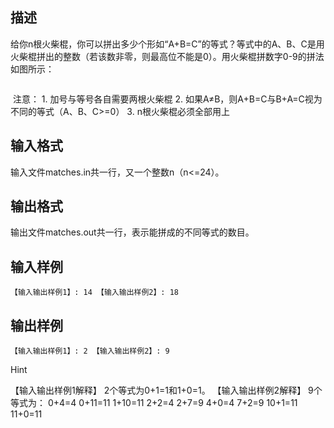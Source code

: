 ## 描述

<p> 给你n根火柴棍，你可以拼出多少个形如“A+B=C”的等式？等式中的A、B、C是用火柴棍拼出的整数（若该数非零，则最高位不能是0）。用火柴棍拼数字0-9的拼法如图所示： </p> <p> <img src="/JudgeOnline/upload/image/20170529/20170529100517_81646.png" alt="" /> </p> <p>  注意： 1. 加号与等号各自需要两根火柴棍 2. 如果A≠B，则A+B=C与B+A=C视为不同的等式（A、B、C>=0） 3. n根火柴棍必须全部用上 </p>

## 输入格式

输入文件matches.in共一行，又一个整数n（n<=24）。

## 输出格式

输出文件matches.out共一行，表示能拼成的不同等式的数目。

## 输入样例

```plaintext
【输入输出样例1】: 14 【输入输出样例2】: 18 
```

## 输出样例

```plaintext
【输入输出样例1】: 2 【输入输出样例2】: 9 
```

Hint

【输入输出样例1解释】 2个等式为0+1=1和1+0=1。 【输入输出样例2解释】 9个等式为： 0+4=4 0+11=11 1+10=11 2+2=4 2+7=9 4+0=4 7+2=9 10+1=11 11+0=11



 

